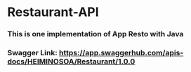 # Restaurant-API
### This is one implementation of App Resto with Java
### Swagger Link: https://app.swaggerhub.com/apis-docs/HEIMINOSOA/Restaurant/1.0.0
